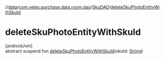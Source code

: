 //[data](../../../index.md)/[com.veles.purchase.data.room.dao](../index.md)/[SkuDAO](index.md)/[deleteSkuPhotoEntityWithSkuId](delete-sku-photo-entity-with-sku-id.md)

# deleteSkuPhotoEntityWithSkuId

[androidJvm]\
abstract suspend fun [deleteSkuPhotoEntityWithSkuId](delete-sku-photo-entity-with-sku-id.md)(skuId: [String](https://kotlinlang.org/api/latest/jvm/stdlib/kotlin/-string/index.html))
